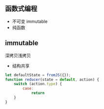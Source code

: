 ## 函数式编程

- 不可变 immutable
- 纯函数

## immutable
深拷贝浅拷贝

- 结构共享
```js
let defaultState = fromJS({});
function reducer(state = default, action) {
    switch (action.type) {
        case: 
            return
    }
}
``` 
